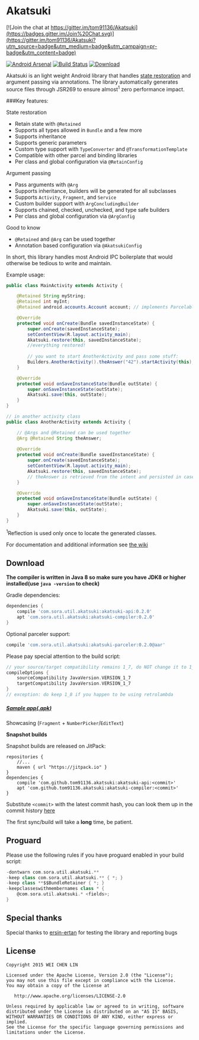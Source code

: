# Akatsuki
[![Join the chat at https://gitter.im/tom91136/Akatsuki](https://badges.gitter.im/Join%20Chat.svg)](https://gitter.im/tom91136/Akatsuki?utm_source=badge&utm_medium=badge&utm_campaign=pr-badge&utm_content=badge)

[![Android Arsenal](https://img.shields.io/badge/Android%20Arsenal-Akatsuki-green.svg?style=flat)](https://android-arsenal.com/details/1/2230)
[![Build Status](https://travis-ci.org/tom91136/Akatsuki.svg)](https://travis-ci.org/tom91136/Akatsuki)
[![Download](https://api.bintray.com/packages/tom91136/maven/Akatsuki/images/download.svg)](https://bintray.com/tom91136/maven/Akatsuki/_latestVersion)

Akatsuki is an light weight Android library that handles [state restoration](http://developer.android.com/training/basics/activity-lifecycle/recreating.html) and argument passing via annotations.
The library automatically generates source files through JSR269 to ensure almost<sup>1</sup> zero performance impact.

###Key features:

State restoration

 - Retain state with `@Retained`
 - Supports all types allowed in `Bundle` and a few more
 - Supports inheritance
 - Supports generic parameters
 - Custom type support with `TypeConverter` and `@TransformationTemplate`
 - Compatible with other parcel and binding libraries
 - Per class and global configuration via `@RetainConfig`
 
 
Argument passing

 - Pass arguments with `@Arg`
 - Supports inheritance, builders will be generated for all subclasses
 - Supports `Activity`, `Fragment`, and `Service`
 - Custom builder support with `ArgConcludingBuilder`
 - Supports chained, checked, unchecked,  and type safe builders
 - Per class and global configuration via `@ArgConfig`
 
 
Good to know

 - `@Retained` and `@Arg` can be used together
 - Annotation based configuration via `@AkatsukiConfig`


In short, this library handles most Android IPC boilerplate that would otherwise be tedious to write and maintain. 

 
Example usage:


```java
public class MainActivity extends Activity {

    @Retained String myString;
    @Retained int myInt;
    @Retained android.accounts.Account account; // implements Parcelable

    @Override
    protected void onCreate(Bundle savedInstanceState) {
        super.onCreate(savedInstanceState);
        setContentView(R.layout.activity_main);
        Akatsuki.restore(this, savedInstanceState);
        //everything restored!   
        
        // you want to start AnotherActivity and pass some stuff:
        Builders.AnotherActivity().theAnswer("42").startActivity(this);
    }

    @Override
    protected void onSaveInstanceState(Bundle outState) {
        super.onSaveInstanceState(outState);
        Akatsuki.save(this, outState);
    }
}

// in another activity class
public class AnotherActivity extends Activity {

    // @Args and @Retained can be used together
    @Arg @Retained String theAnswer; 
  
    @Override
    protected void onCreate(Bundle savedInstanceState) {
        super.onCreate(savedInstanceState);
        setContentView(R.layout.activity_main);
        Akatsuki.restore(this, savedInstanceState);
        // theAnswer is retrieved from the intent and persisted in case of any change
    }

    @Override
    protected void onSaveInstanceState(Bundle outState) {
        super.onSaveInstanceState(outState);
        Akatsuki.save(this, outState);
    }
}

```
<sup>1</sup>Reflection is used only once to locate the generated classes.

For documentation and additional information see [the wiki](https://github.com/tom91136/Akatsuki/wiki)

## Download
**The compiler is written in Java 8 so make sure you have JDK8 or higher installed(use `java -version` to check)**


Gradle dependencies:
```groovy
dependencies {
	compile 'com.sora.util.akatsuki:akatsuki-api:0.2.0'
	apt 'com.sora.util.akatsuki:akatsuki-compiler:0.2.0'
}
```
Optional parceler support:
```groovy
compile 'com.sora.util.akatsuki:akatsuki-parceler:0.2.0@aar'
```



Please pay special attention to the build script:

```groovy
// your source/target compatibility remains 1_7, do NOT change it to 1_8
compileOptions {
	sourceCompatibility JavaVersion.VERSION_1_7
	targetCompatibility JavaVersion.VERSION_1_7
}
// exception: do keep 1_8 if you happen to be using retrolambda
```

##### [Sample app(.apk)](http://jcenter.bintray.com/com/sora/util/akatsuki/sample/0.2.0/)
Showcasing (`Fragment` + `NumberPicker`/`EditText`)


**Snapshot builds** 

Snapshot builds are released on JitPack:

    repositories {
        //...
        maven { url "https://jitpack.io" }
    }
    dependencies {
        compile 'com.github.tom91136.akatsuki:akatsuki-api:<commit>'
        apt 'com.github.tom91136.akatsuki:akatsuki-compiler:<commit>'
    }
    
    
Substitute `<commit>` with the latest commit hash, you can look them up in the commit history [here](https://jitpack.io/#tom91136/Akatsuki)

The first sync/build will take a **long** time, be patient.


## Proguard
Please use the following rules if you have proguard enabled in your build script:

```groovy
-dontwarn com.sora.util.akatsuki.**
-keep class com.sora.util.akatsuki.** { *; }
-keep class **$$BundleRetainer { *; }
-keepclasseswithmembernames class * {
    @com.sora.util.akatsuki.* <fields>;
}
```

## Special thanks

Special thanks to [ersin-ertan](https://github.com/ersin-ertan) for testing the library and reporting bugs 

## License

    Copyright 2015 WEI CHEN LIN

    Licensed under the Apache License, Version 2.0 (the "License");
    you may not use this file except in compliance with the License.
    You may obtain a copy of the License at

       http://www.apache.org/licenses/LICENSE-2.0

    Unless required by applicable law or agreed to in writing, software
    distributed under the License is distributed on an "AS IS" BASIS,
    WITHOUT WARRANTIES OR CONDITIONS OF ANY KIND, either express or implied.
    See the License for the specific language governing permissions and
    limitations under the License.




